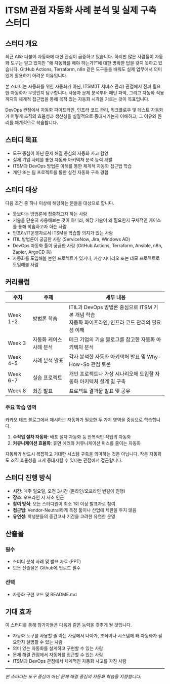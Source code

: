# ITSM 관점 자동화 사례 분석 및 실제 구축 스터디

## 스터디 개요

최근 AI와 더불어 자동화에 대한 관심이 급증하고 있습니다. 하지만 많은 사람들이 자동화 도구는 알고 있지만 "왜 자동화를 해야 하는가?"에 대한 명확한 답을 갖지 못하고 있습니다. GitHub Actions, Terraform, n8n 같은 도구들을 배워도 실제 업무에서 의미 있게 활용하기 어려운 이유입니다.

본 스터디는 자동화를 위한 자동화가 아닌, ITSM(IT 서비스 관리) 관점에서 진짜 필요한 자동화가 무엇인지 탐구합니다. 사용자 문제 분석부터 패턴 파악, 그리고 자동화 적용까지의 체계적 접근법을 통해 목적 있는 자동화 시각을 기르는 것이 목표입니다.

DevOps 관점에서 자동화 파이프라인, 인프라 코드 관리, 워크플로우 및 테스트 자동화가 어떻게 조직의 효율성과 생산성을 실질적으로 증대시키는지 이해하고, 그 이유와 원리를 체계적으로 학습합니다.

## 스터디 목표

- 도구 중심이 아닌 문제 해결 중심의 자동화 사고 함양
- 실제 기업 사례를 통한 자동화 아키텍처 분석 능력 개발
- ITSM과 DevOps 방법론 이해를 통한 체계적 자동화 접근법 학습
- 개인 또는 팀 프로젝트를 통한 실전 자동화 구축 경험

## 스터디 대상

다음 조건 중 하나 이상에 해당하는 분들을 대상으로 합니다.

- 툴보다는 방법론에 집중하고자 하는 사람
- 기술을 단순히 사용해보는 것이 아니라, 해당 기술이 왜 필요한지 구체적인 케이스를 통해 학습하고자 하는 사람
- 인프라/IT운영자로서 ITSM을 학습할 의지가 있는 사람
- ITIL 방법론이 궁금한 사람 (ServiceNow, Jira, Windows AD)
- DevOps 자동화 툴이 궁금한 사람 (GitHub Actions, Terraform, Ansible, n8n, Zapier, ArgoCD 등)
- 자동화를 도입해볼 본인 프로젝트가 있거나, 가상 시나리오 또는 데모 프로젝트로 도입해볼 사람

## 커리큘럼

| 주차 | 주제 | 세부 내용 |
|------|------|-----------|
| Week 1-2 | 방법론 학습 | ITIL과 DevOps 방법론 중심으로 ITSM 기본 개념 학습<br>자동화 파이프라인, 인프라 코드 관리의 필요성 이해 |
| Week 3 | 자동화 케이스 사례 분석 | 테크 기업의 기술 블로그를 참고한 자동화 아키텍처 분석 |
| Week 4-5 | 사례 분석 발표 | 각자 분석한 자동화 아키텍처 발표 및 Why-How-So 관점 토론 |
| Week 6-7 | 실습 프로젝트 | 개인 프로젝트나 가상 시나리오에 도입할 자동화 아키텍처 설계 및 구축 |
| Week 8 | 최종 발표 | 프로젝트 결과물 발표 및 공유 |

### 주요 학습 영역

카카오 테크 블로그에서 제시하는 자동화가 필요한 두 가지 영역을 중심으로 학습합니다.

1. **수작업 절차 자동화**: 배포 절차 자동화 등 반복적인 작업의 자동화
2. **커뮤니케이션 효율화**: 휴먼 에러와 커뮤니케이션 미스를 줄이는 자동화

자동화가 반드시 복잡하고 거대한 시스템 구축을 의미하는 것은 아닙니다. 작은 자동화도 조직 효율성을 크게 증대시킬 수 있다는 관점에서 접근합니다.

## 스터디 진행 방식

- **시간**: 매주 일요일, 오전 3시간 (온라인/오프라인 번갈아 진행)
- **장소**: 오프라인 시 서초 인근
- **참여 방식**: 모든 스터디원이 최소 1회 이상 발표자로 참여
- **접근법**: Vendor-Neutral하게 특정 툴이나 산업에 제한을 두지 않음
- **유연성**: 학생분들의 중간고사 기간을 고려한 유연한 운영

## 산출물

### 필수
- 스터디 분석 사례 및 발표 자료 (PPT)
- 모든 산출물은 Github에 업로드 필수

### 선택
- 자동화 구현 코드 및 README.md


## 기대 효과

이 스터디를 통해 참가자들은 다음과 같은 능력을 갖추게 될 것입니다.

- 자동화 도구를 사용할 줄 아는 사람에서 나아가, 조직이나 시스템에 왜 자동화가 필요한지 설명할 수 있는 사람
- 의미 있는 자동화를 설계하고 구현할 수 있는 사람
- 문제 해결 관점에서 자동화를 접근할 수 있는 사람
- ITSM과 DevOps 관점에서 체계적인 자동화 사고를 가진 사람

---

*본 스터디는 도구 중심이 아닌 문제 해결 중심의 자동화 학습을 지향합니다.*